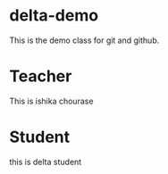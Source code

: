 # delta-demo
This is the demo class for git and github.

# Teacher
This is ishika chourase

# Student
this is delta student
